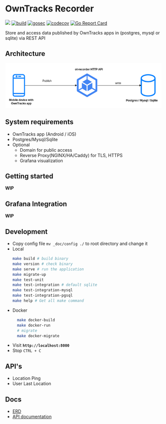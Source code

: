 # OwnTracks Recorder
[![](https://img.shields.io/badge/Go-1.19-00ADD8?style=flat&logo=go)](https://golang.org/doc/go1.19)
[![build](https://github.com/hrshadhin/ot-recorder/actions/workflows/build.yml/badge.svg)](https://github.com/hrshadhin/ot-recorder/actions?query=workflow%3ABuild)
[![gosec](https://img.shields.io/github/workflow/status/hrshadhin/ot-recorder/Security?label=%F0%9F%94%91%20gosec&style=flat&color=75C46B)](https://github.com/hrshadhin/ot-recorder/actions?query=workflow%3ASecurity)
[![codecov](https://codecov.io/gh/hrshadhin/ot-recorder/branch/master/graph/badge.svg?token=LCSFDYZZGQ)](https://codecov.io/gh/hrshadhin/ot-recorder)
[![Go Report Card](https://goreportcard.com/badge/github.com/hrshadhin/ot-recorder)](https://goreportcard.com/report/github.com/hrshadhin/ot-recorder)

Store and access data published by OwnTracks apps in (postgres, mysql or sqlite) via REST API

## Architecture
![architecture of ot-recorder](_doc/arch.png)

## System requirements
- OwnTracks app (Android / iOS)
- Postgres/Mysql/Sqlite
- Optional
  - Domain for public access
  - Reverse Proxy(NGINX/HA/Caddy) for TLS, HTTPS
  - Grafana visualization

## Getting started
**WIP**

## Grafana Integration
**WIP**

## Development
- Copy config file `mv _doc/config ./` to root directory and change it
- Local
  ```bash
  make build # build binary
  make version # check binary
  make serve # run the application
  make migrate-up
  make test-unit
  make test-integration # default sqlite
  make test-integration-mysql
  make test-integration-pgsql
  make help # Get all make command
  ```
- Docker
  ```bash
    make docker-build
    make docker-run
    # migrate
    make docker-migrate
  ```
- Visit **`http://localhost:8000`**
- Stop `CTRL + C`

## API's
- Location Ping
- User Last Location

## Docs
- [ERD](_doc/erd.png)
- [API documentation](https://hrshadhin.github.io/projects/ot-recorder/swagger.html)
